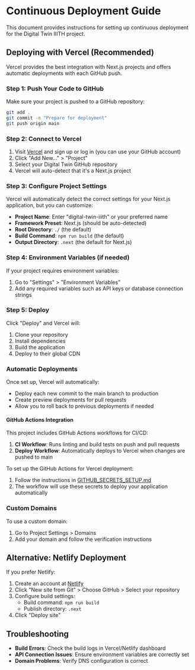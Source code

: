 # Continuous Deployment Guide

This document provides instructions for setting up continuous deployment for the Digital Twin IIITH project.

## Deploying with Vercel (Recommended)

Vercel provides the best integration with Next.js projects and offers automatic deployments with each GitHub push.

### Step 1: Push Your Code to GitHub

Make sure your project is pushed to a GitHub repository:

```bash
git add .
git commit -m "Prepare for deployment"
git push origin main
```

### Step 2: Connect to Vercel

1. Visit [Vercel](https://vercel.com/) and sign up or log in (you can use your GitHub account)
2. Click "Add New..." > "Project"
3. Select your Digital Twin GitHub repository
4. Vercel will auto-detect that it's a Next.js project

### Step 3: Configure Project Settings

Vercel will automatically detect the correct settings for your Next.js application, but you can customize:

- **Project Name**: Enter "digital-twin-iiith" or your preferred name
- **Framework Preset**: Next.js (should be auto-detected)
- **Root Directory**: `./` (the default)
- **Build Command**: `npm run build` (the default)
- **Output Directory**: `.next` (the default for Next.js)

### Step 4: Environment Variables (if needed)

If your project requires environment variables:

1. Go to "Settings" > "Environment Variables"
2. Add any required variables such as API keys or database connection strings

### Step 5: Deploy

Click "Deploy" and Vercel will:
1. Clone your repository
2. Install dependencies
3. Build the application
4. Deploy to their global CDN

### Automatic Deployments

Once set up, Vercel will automatically:
- Deploy each new commit to the main branch to production
- Create preview deployments for pull requests
- Allow you to roll back to previous deployments if needed

#### GitHub Actions Integration

This project includes GitHub Actions workflows for CI/CD:

1. **CI Workflow**: Runs linting and build tests on push and pull requests
2. **Deploy Workflow**: Automatically deploys to Vercel when changes are pushed to main

To set up the GitHub Actions for Vercel deployment:
1. Follow the instructions in [GITHUB_SECRETS_SETUP.md](GITHUB_SECRETS_SETUP.md)
2. The workflow will use these secrets to deploy your application automatically

### Custom Domains

To use a custom domain:
1. Go to Project Settings > Domains
2. Add your domain and follow the verification instructions

## Alternative: Netlify Deployment

If you prefer Netlify:

1. Create an account at [Netlify](https://www.netlify.com/)
2. Click "New site from Git" > Choose GitHub > Select your repository
3. Configure build settings:
   - Build command: `npm run build`
   - Publish directory: `.next`
4. Click "Deploy site"

## Troubleshooting

- **Build Errors**: Check the build logs in Vercel/Netlify dashboard
- **API Connection Issues**: Ensure environment variables are correctly set
- **Domain Problems**: Verify DNS configuration is correct
